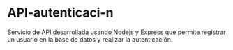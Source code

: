 # API-autenticaci-n
Servicio de API desarrollada usando Nodejs y Express que permite registrar un usuario en la base de datos y realizar la autenticación.
